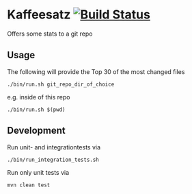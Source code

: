 # Kaffeesatz [![Build Status](https://travis-ci.org/axelhodler/kaffeesatz.svg)](https://travis-ci.org/axelhodler/kaffeesatz)
Offers some stats to a git repo

## Usage
The following will provide the Top 30 of the most changed files

    ./bin/run.sh git_repo_dir_of_choice

e.g. inside of this repo

    ./bin/run.sh $(pwd)

## Development

Run unit- and integrationtests via

    ./bin/run_integration_tests.sh

Run only unit tests via

    mvn clean test
